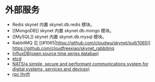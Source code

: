 外部服务
========

* Redis skynet 内置 skynet.db.redis 模块。
* [[MongoDB]] skynet 内置  skynet.db.mongo 模块。
* [[MySQL]] skynet 内置 skynet.db.mysql 模块。
* RabbitMQ 见 [[#1065|https://github.com/cloudwu/skynet/pull/1065]] https://github.com/cloudfreexiao/skynet_rabbitmq
* [InfluxDB(open source time series databas) ](https://github.com/cloudfreexiao/skynet_influxdb)
* [etcd](https://github.com/cloudfreexiao/skynet_etcd)
* [NATS(a simple, secure and performant communications system for digital systems, services and devices)](https://github.com/cloudfreexiao/skynet_nats)
* [rpc thrift ](https://github.com/cloudfreexiao/skynet_thrift)